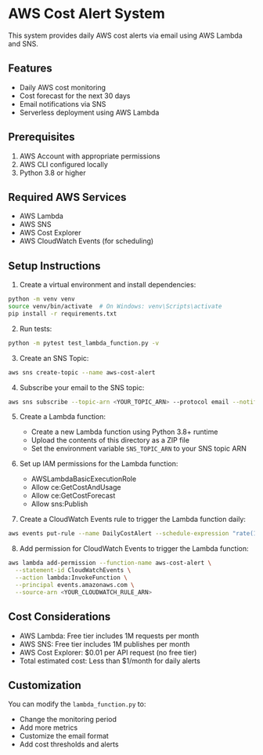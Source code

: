 # AWS Cost Alert System

This system provides daily AWS cost alerts via email using AWS Lambda and SNS.


## Features
- Daily AWS cost monitoring
- Cost forecast for the next 30 days
- Email notifications via SNS
- Serverless deployment using AWS Lambda

## Prerequisites
1. AWS Account with appropriate permissions
2. AWS CLI configured locally
3. Python 3.8 or higher

## Required AWS Services
- AWS Lambda
- AWS SNS
- AWS Cost Explorer
- AWS CloudWatch Events (for scheduling)

## Setup Instructions

1. Create a virtual environment and install dependencies:
```bash
python -m venv venv
source venv/bin/activate  # On Windows: venv\Scripts\activate
pip install -r requirements.txt
```

2. Run tests:
```bash
python -m pytest test_lambda_function.py -v
```

3. Create an SNS Topic:
```bash
aws sns create-topic --name aws-cost-alert
```

4. Subscribe your email to the SNS topic:
```bash
aws sns subscribe --topic-arn <YOUR_TOPIC_ARN> --protocol email --notification-endpoint your.email@example.com
```

5. Create a Lambda function:
   - Create a new Lambda function using Python 3.8+ runtime
   - Upload the contents of this directory as a ZIP file
   - Set the environment variable `SNS_TOPIC_ARN` to your SNS topic ARN

6. Set up IAM permissions for the Lambda function:
   - AWSLambdaBasicExecutionRole
   - Allow ce:GetCostAndUsage
   - Allow ce:GetCostForecast
   - Allow sns:Publish

7. Create a CloudWatch Events rule to trigger the Lambda function daily:
```bash
aws events put-rule --name DailyCostAlert --schedule-expression "rate(1 day)"
```

8. Add permission for CloudWatch Events to trigger the Lambda function:
```bash
aws lambda add-permission --function-name aws-cost-alert \
  --statement-id CloudWatchEvents \
  --action lambda:InvokeFunction \
  --principal events.amazonaws.com \
  --source-arn <YOUR_CLOUDWATCH_RULE_ARN>
```

## Cost Considerations
- AWS Lambda: Free tier includes 1M requests per month
- AWS SNS: Free tier includes 1M publishes per month
- AWS Cost Explorer: $0.01 per API request (no free tier)
- Total estimated cost: Less than $1/month for daily alerts

## Customization
You can modify the `lambda_function.py` to:
- Change the monitoring period
- Add more metrics
- Customize the email format
- Add cost thresholds and alerts
